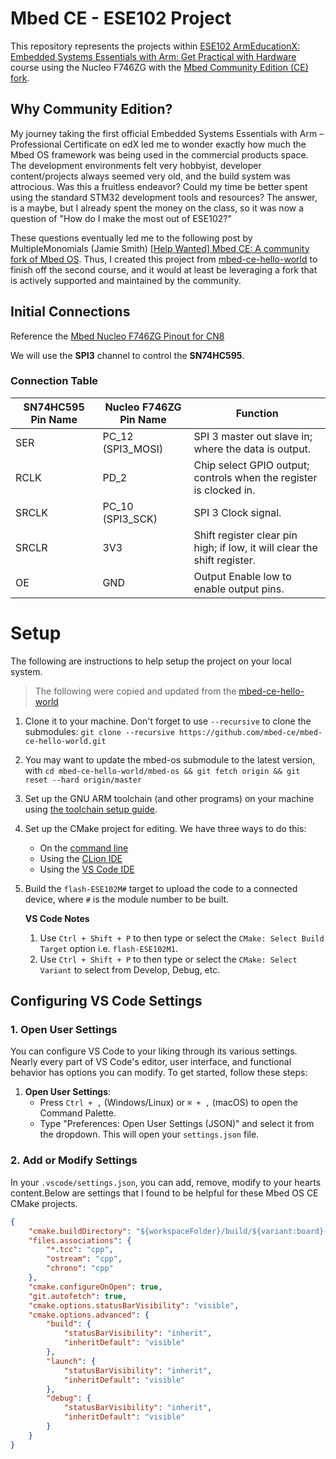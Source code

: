 # Mbed CE - ESE102 Project

This repository represents the projects within [ESE102 ArmEducationX: Embedded Systems Essentials with Arm: Get Practical with Hardware](https://www.edx.org/learn/embedded-systems/arm-education-embedded-systems-essentials-with-arm-get-practical-with-hardware) course using the Nucleo F746ZG with the [Mbed Community Edition (CE) fork](https://github.com/mbed-ce/mbed-os).

## Why Community Edition?

My journey taking the first official Embedded Systems Essentials with Arm – Professional Certificate on edX led me to wonder exactly how much the Mbed OS framework was being used in the commercial products space. The development environments felt very hobbyist, developer content/projects always seemed very old, and the build system was attrocious. Was this a fruitless endeavor? Could my time be better spent using the standard STM32 development tools and resources? The answer, is a maybe, but I already spent the money on the class, so it was now a question of "How do I make the most out of ESE102?"

These questions eventually led me to the following post by MultipleMonomials (Jamie Smith) [[Help Wanted] Mbed CE: A community fork of Mbed OS](https://forums.mbed.com/t/help-wanted-mbed-ce-a-community-fork-of-mbed-os/17998). Thus, I created this project from [mbed-ce-hello-world](https://github.com/mbed-ce/mbed-ce-hello-world) to finish off the second course, and it would at least be leveraging a fork that is actively supported and maintained by the community.

## Initial Connections

Reference the [Mbed Nucleo F746ZG Pinout for CN8](https://os.mbed.com/media/uploads/jeromecoutant/nucleo_f746zg_zio_left_2022_10_19_V6L6hlp.png)

We will use the **SPI3** channel to control the **SN74HC595**.

### Connection Table

| SN74HC595 Pin Name | Nucleo F746ZG Pin Name | Function |
| ------------------ | ---------------------- | -------- |
| SER               | PC_12 (SPI3_MOSI)     | SPI 3 master out slave in; where the data is output.     |
| RCLK              | PD_2                  | Chip select GPIO output; controls when the register is clocked in.      |
| SRCLK             | PC_10 (SPI3_SCK)     | SPI 3 Clock signal.     |
| SRCLR             | 3V3                   | Shift register clear pin high; if low, it will clear the shift register.     |
| OE                | GND                   | Output Enable low to enable output pins.      |

# Setup

The following are instructions to help setup the project on your local system.

> The following were copied and updated from the [mbed-ce-hello-world](https://github.com/mbed-ce/mbed-ce-hello-world)

1. Clone it to your machine.  Don't forget to use `--recursive` to clone the submodules: `git clone --recursive https://github.com/mbed-ce/mbed-ce-hello-world.git`
2. You may want to update the mbed-os submodule to the latest version, with `cd mbed-ce-hello-world/mbed-os && git fetch origin && git reset --hard origin/master`
3. Set up the GNU ARM toolchain (and other programs) on your machine using [the toolchain setup guide](https://github.com/mbed-ce/mbed-os/wiki/Toolchain-Setup-Guide).
4. Set up the CMake project for editing.  We have three ways to do this:
    - On the [command line](https://github.com/mbed-ce/mbed-os/wiki/Project-Setup:-Command-Line)
    - Using the [CLion IDE](https://github.com/mbed-ce/mbed-os/wiki/Project-Setup:-CLion)
    - Using the [VS Code IDE](https://github.com/mbed-ce/mbed-os/wiki/Project-Setup:-VS-Code)
5. Build the `flash-ESE102M#` target to upload the code to a connected device, where `#` is the module number to be built.

    **VS Code Notes**

    1. Use `Ctrl + Shift + P` to then type or select the `CMake: Select Build Target` option i.e. `flash-ESE102M1`.
    2. Use `Ctrl + Shift + P` to then type or select the `CMake: Select Variant` to select from Develop, Debug, etc.

## Configuring VS Code Settings

### 1. Open User Settings

You can configure VS Code to your liking through its various settings. Nearly every part of VS Code's editor, user interface, and functional behavior has options you can modify. To get started, follow these steps:

1. **Open User Settings**:
   - Press `Ctrl + ,` (Windows/Linux) or `⌘ + ,` (macOS) to open the Command Palette.
   - Type "Preferences: Open User Settings (JSON)" and select it from the dropdown. This will open your `settings.json` file.

### 2. Add or Modify Settings

In your `.vscode/settings.json`, you can add, remove, modify to your hearts content.Below are settings that I found to be helpful for these Mbed OS CE CMake projects.

```json
{
    "cmake.buildDirectory": "${workspaceFolder}/build/${variant:board}-${variant:buildType}",
    "files.associations": {
        "*.tcc": "cpp",
        "ostream": "cpp",
        "chrono": "cpp"
    },
    "cmake.configureOnOpen": true,
    "git.autofetch": true,
    "cmake.options.statusBarVisibility": "visible",
    "cmake.options.advanced": {
        "build": {
            "statusBarVisibility": "inherit",
            "inheritDefault": "visible"
        },
        "launch": {
            "statusBarVisibility": "inherit",
            "inheritDefault": "visible"
        },
        "debug": {
            "statusBarVisibility": "inherit",
            "inheritDefault": "visible"
        }
    }
}
